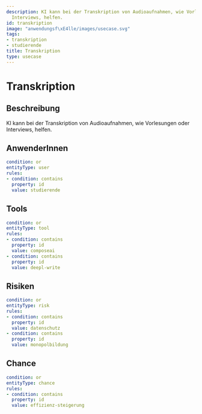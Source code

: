 ```yaml
---
description: KI kann bei der Transkription von Audioaufnahmen, wie Vorlesungen oder
  Interviews, helfen.
id: transkription
image: "anwendungsf\xE4lle/images/usecase.svg"
tags:
- transkription
- studierende
title: Transkription
type: usecase
---
```



# Transkription

## Beschreibung

KI kann bei der Transkription von Audioaufnahmen, wie Vorlesungen oder Interviews, helfen.

## AnwenderInnen

```yaml
condition: or
entityType: user
rules:
- condition: contains
  property: id
  value: studierende
```



## Tools

```yaml
condition: or
entityType: tool
rules:
- condition: contains
  property: id
  value: composeai
- condition: contains
  property: id
  value: deepl-write
```



## Risiken

```yaml
condition: or
entityType: risk
rules:
- condition: contains
  property: id
  value: datenschutz
- condition: contains
  property: id
  value: monopolbildung
```



## Chance

```yaml
condition: or
entityType: chance
rules:
- condition: contains
  property: id
  value: effizienz-steigerung
```

